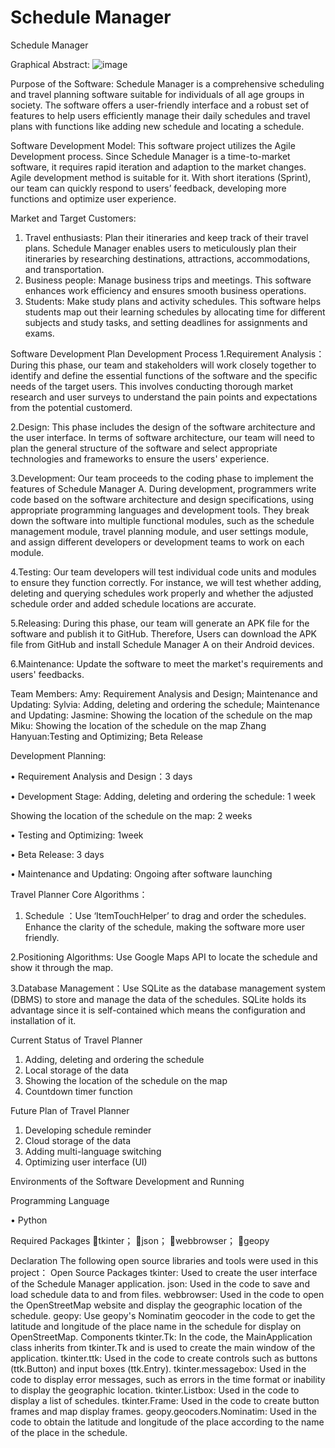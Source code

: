 # Schedule Manager
Schedule Manager


Graphical Abstract:
![image](https://github.com/user-attachments/assets/ecfbfcf5-3a7f-4682-b1ac-98ddf2acbb6e)



Purpose of the Software:
Schedule Manager is a comprehensive scheduling and travel planning software suitable for individuals of all age groups in society. The software offers a user-friendly interface and a robust set of features to help users efficiently manage their daily schedules and travel plans with functions like adding new schedule and locating a schedule. 

Software Development Model:
This software project utilizes the Agile Development process. Since Schedule Manager is a time-to-market software, it requires rapid iteration and adaption to the market changes. Agile development method is suitable for it. With short iterations (Sprint), our team can quickly respond to users’ feedback, developing more functions and optimize user experience.



Market and Target Customers:
1. Travel enthusiasts: Plan their itineraries and keep track of their travel plans. Schedule Manager enables users to meticulously plan their itineraries by researching destinations, attractions, accommodations, and transportation. 
2. Business people: Manage business trips and meetings. This software enhances work efficiency and ensures smooth business operations.
3. Students: Make study plans and activity schedules. This software helps students map out their learning schedules by allocating time for different subjects and study tasks, and setting deadlines for assignments and exams.




Software Development Plan
Development Process
1.Requirement Analysis：During this phase, our team and stakeholders will work closely together to identify and define the essential functions of the software and the specific needs of the target users. This involves conducting thorough market research and user surveys to understand the pain points and expectations from the potential customerd.

2.Design: This phase includes the design of the software architecture and the user interface. In terms of software architecture, our team will need to plan the general structure of the software and select appropriate technologies and frameworks to ensure the users' experience.

3.Development: Our team proceeds to the coding phase to implement the features of Schedule Manager A. During development, programmers write code based on the software architecture and design specifications, using appropriate programming languages and development tools. They break down the software into multiple functional modules, such as the schedule management module, travel planning module, and user settings module, and assign different developers or development teams to work on each module. 

4.Testing: Our team developers will test individual code units and modules to ensure they function correctly. For instance, we will test whether adding, deleting and querying schedules work properly and whether the adjusted schedule order and added schedule locations are accurate.

5.Releasing: During this phase, our team will generate an APK file for the software and publish it to GitHub. Therefore, Users can download the APK file from GitHub and install Schedule Manager A on their Android devices.

6.Maintenance: Update the software to meet the market's requirements and users' feedbacks.



Team Members:
Amy: Requirement Analysis and Design; Maintenance and Updating:
Sylvia: Adding, deleting and ordering the schedule; Maintenance and Updating:
Jasmine: Showing the location of the schedule on the map
Miku: Showing the location of the schedule on the map
Zhang Hanyuan:Testing and Optimizing; Beta Release




Development Planning:

• Requirement Analysis and Design：3 days

• Development Stage:
    Adding, deleting and ordering the schedule:  1 week
     
Showing the location of the schedule on the map:  2 weeks

• Testing and Optimizing: 1week

• Beta Release: 3 days

• Maintenance and Updating: Ongoing after software launching 




Travel Planner Core Algorithms：

1. Schedule ：Use ‘ItemTouchHelper’ to drag and order the schedules. Enhance the clarity of the schedule, making the software more user friendly.

2.Positioning Algorithms: Use Google Maps API to locate the schedule and show it through the map.

3.Database Management：Use SQLite as the database management system (DBMS) to store and manage the data of the schedules. SQLite holds its advantage since it is self-contained which means the configuration and installation of it.


Current Status of Travel Planner
1. Adding, deleting and ordering the schedule
2. Local storage of the data 
3. Showing the location of the schedule on the map
4. Countdown timer function

Future Plan of Travel Planner
1. Developing schedule reminder
2. Cloud storage of the data
3. Adding multi-language switching
4. Optimizing user interface (UI)


Environments of the Software Development and Running

Programming Language

• Python



Required Packages
tkinter；
json；
webbrowser；
geopy

Declaration
The following open source libraries and tools were used in this project：
Open Source Packages
tkinter: Used to create the user interface of the Schedule Manager application.
json: Used in the code to save and load schedule data to and from files.
webbrowser: Used in the code to open the OpenStreetMap website and display the geographic location of the schedule.
geopy: Use geopy's Nominatim geocoder in the code to get the latitude and longitude of the place name in the schedule for display on OpenStreetMap.
Components
tkinter.Tk: In the code, the MainApplication class inherits from tkinter.Tk and is used to create the main window of the application.
tkinter.ttk: Used in the code to create controls such as buttons (ttk.Button) and input boxes (ttk.Entry).
tkinter.messagebox: Used in the code to display error messages, such as errors in the time format or inability to display the geographic location.
tkinter.Listbox: Used in the code to display a list of schedules.
tkinter.Frame: Used in the code to create button frames and map display frames.
geopy.geocoders.Nominatim: Used in the code to obtain the latitude and longitude of the place according to the name of the place in the schedule.
